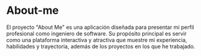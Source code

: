 # About-me
El proyecto "About Me" es una aplicación diseñada para presentar mi perfil profesional como ingeniero de software. Su propósito principal es servir como una plataforma interactiva y atractiva que muestre mi experiencia, habilidades y trayectoria, además de los proyectos en los que he trabajado. 
